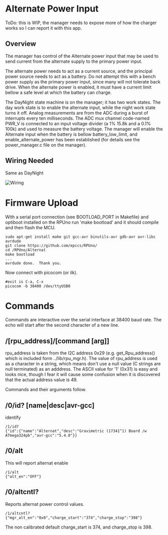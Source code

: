 # Alternate Power Input

ToDo: this is WIP, the manager needs to expose more of how the charger works so I can report it with this app.


## Overview

The manager has control of the Alternate power input that may be used to send current from the alternate supply to the primary power input. 

The alternate power needs to act as a current source, and the principal power source needs to act as a battery. Do not attempt this with a bench power supply as the primary power input, since many will not tolerate back drive. When the alternate power is enabled, it must have a current limit bellow a safe level at which the battery can charge.

The DayNight state machine is on the manager; it has two work states. The day work state is to enable the alternate input, while the night work state turns it off. Analog measurements are from the ADC during a burst of interrupts every ten milliseconds. The ADC mux channel code-named PWR_V is connected to an input voltage divider (a 1% 15.8k and a 0.1% 100k) and used to measure the battery voltage. The manager will enable the Alternate input when the battery is bellow battery_low_limit, and enable_alternate_power has been established (for details see the power_manager.c file on the manager).


## Wiring Needed

Same as DayNight

![Wiring](../DayNight/Setup/AuxilaryWiring.png)


# Firmware Upload

With a serial port connection (see BOOTLOAD_PORT in Makefile) and optiboot installed on the RPUno run 'make bootload' and it should compile and then flash the MCU.

``` 
sudo apt-get install make git gcc-avr binutils-avr gdb-avr avr-libc avrdude
git clone https://github.com/epccs/RPUno/
cd /RPUno/Alternat
make bootload
...
avrdude done.  Thank you.
``` 

Now connect with picocom (or ilk).

``` 
#exit is C-a, C-x
picocom -b 38400 /dev/ttyUSB0
``` 

# Commands

Commands are interactive over the serial interface at 38400 baud rate. The echo will start after the second character of a new line. 


## /\[rpu_address\]/\[command \[arg\]\]

rpu_address is taken from the I2C address 0x29 (e.g. get_Rpu_address() which is included form ../lib/rpu_mgr.h). The value of rpu_address is used as a character in a string, which means don't use a null value (C strings are null terminated) as an adddress. The ASCII value for '1' (0x31) is easy and looks nice, though I fear it will cause some confusion when it is discovered that the actual address value is 49.

Commands and their arguments follow.


## /0/id? \[name|desc|avr-gcc\]

identify 

``` 
/1/id?
{"id":{"name":"Alternat","desc":"Gravimetric (17341^1) Board /w ATmega324pb","avr-gcc":"5.4.0"}}
```

##  /0/alt

This will report alternat enable

``` 
/1/alt
{"alt_en":"OFF"}
```

##  /0/altcntl?

Reports alternat power control values. 

``` 
/1/altcntl?
{"mgr_alt_en":"0x0","charge_start":"374","charge_stop":"398"}
``` 

The non calibrated default charge_start is 374, and charge_stop is 398. 

